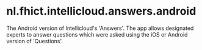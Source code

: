 nl.fhict.intellicloud.answers.android
=====================================

The Android version of Intellicloud's 'Answers'. The app allows designated experts to answer questions which were asked using the iOS or Android version of 'Questions'.
